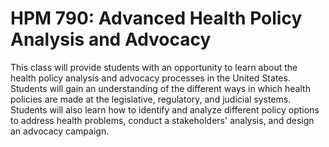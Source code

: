 # HPM 790: Advanced Health Policy Analysis and Advocacy

This class will provide students with an opportunity to learn about the health policy analysis and advocacy processes in the United States. Students will gain an understanding of the different ways in which health policies are made at the legislative, regulatory, and judicial systems. Students will also learn how to identify and analyze different policy options to address health problems, conduct a stakeholders' analysis, and design an advocacy campaign.
